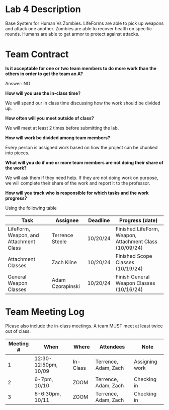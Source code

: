 # Lab 4 Description

Base System for Human Vs Zombies.
LifeForms are able to pick up weapons and attack one another.
Zombies are able to recover health on specific rounds.
Humans are able to get armor to protect against attacks.

# Team Contract

**Is it acceptable for one or two team members to do more work than the others
in order to get the team an A?**

Answer: NO

**How will you use the in-class time?**

We will spend our in class time discussing how the work should be divided up.

**How often will you meet outside of class?**

We will meet at least 2 times before submitting the lab.

**How will work be divided among team members?**

Every person is assigned work based on how the project can be chunked into pieces.

**What will you do if one or more team members are not doing their share of the work?**

We will ask them if they need help. If they are not doing work on purpose, we will complete their share of the work and report it to the professor.


**How will you track who is responsible for which tasks and the work progress?**

Using the following table

| Task                                  | Assignee | Deadline | Progress (date) |
|---------------------------------------|---|---|---|
| LifeForm, Weapon, and Attachment Class | Terrence Steele | 10/20/24 | Finished LifeForm, Weapon, Attachment Class (10/09/24) |
| Attachment Classes                    | Zach Kline | 10/20/24 | Finished Scope Classes (10/19/24)|
| General Weapon Classes                | Adam Czorapinski | 10/20/24 | Finish General Weapon Classes (10/16/24)|


# Team Meeting Log

Please also include the in-class meetings. A team MUST meet at least twice out
of class.

| Meeting # | When | Where | Attendees            | Note |
|-----------|---|---|----------------------|---|
| 1         | 12:30-12:50pm, 10/09 | In-Class | Terrence, Adam, Zach | Assigning work |
| 2         | 6-7pm, 10/10 | ZOOM | Terrence, Adam, Zach          | Checking in |
| 3         | 6-6:30pm, 10/11 | ZOOM | Terrence, Adam, Zach          | Checking in |
